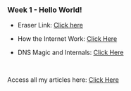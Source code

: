 ### Week 1 - Hello World!

- Eraser Link: [Click here](https://app.eraser.io/workspace/aqaTC9ma4qmZ9CDuSriU)

- How the Internet Work: [Click Here](https://ixraj.hashnode.dev/how-the-internets-works)

- DNS Magic and Internals: [Click Here](https://ixraj.hashnode.dev/dns-magic-and-internals)

<br>

Access all my articles here: [Click Here](https://ixraj.hashnode.dev/)